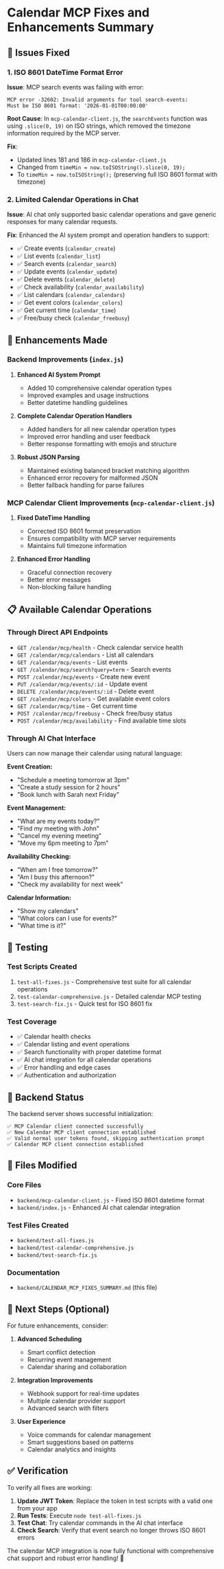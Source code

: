 # Calendar MCP Fixes and Enhancements Summary

## 🔧 Issues Fixed

### 1. ISO 8601 DateTime Format Error
**Issue**: MCP search events was failing with error:
```
MCP error -32602: Invalid arguments for tool search-events:
Must be ISO 8601 format: '2026-01-01T00:00:00'
```

**Root Cause**: In `mcp-calendar-client.js`, the `searchEvents` function was using `.slice(0, 19)` on ISO strings, which removed the timezone information required by the MCP server.

**Fix**: 
- Updated lines 181 and 186 in `mcp-calendar-client.js`
- Changed from `timeMin = now.toISOString().slice(0, 19);` 
- To `timeMin = now.toISOString();` (preserving full ISO 8601 format with timezone)

### 2. Limited Calendar Operations in Chat
**Issue**: AI chat only supported basic calendar operations and gave generic responses for many calendar requests.

**Fix**: Enhanced the AI system prompt and operation handlers to support:
- ✅ Create events (`calendar_create`)
- ✅ List events (`calendar_list`)
- ✅ Search events (`calendar_search`)
- ✅ Update events (`calendar_update`)
- ✅ Delete events (`calendar_delete`)
- ✅ Check availability (`calendar_availability`)
- ✅ List calendars (`calendar_calendars`)
- ✅ Get event colors (`calendar_colors`)
- ✅ Get current time (`calendar_time`)
- ✅ Free/busy check (`calendar_freebusy`)

## 🚀 Enhancements Made

### Backend Improvements (`index.js`)

1. **Enhanced AI System Prompt**
   - Added 10 comprehensive calendar operation types
   - Improved examples and usage instructions
   - Better datetime handling guidelines

2. **Complete Calendar Operation Handlers**
   - Added handlers for all new calendar operation types
   - Improved error handling and user feedback
   - Better response formatting with emojis and structure

3. **Robust JSON Parsing**
   - Maintained existing balanced bracket matching algorithm
   - Enhanced error recovery for malformed JSON
   - Better fallback handling for parse failures

### MCP Calendar Client Improvements (`mcp-calendar-client.js`)

1. **Fixed DateTime Handling**
   - Corrected ISO 8601 format preservation
   - Ensures compatibility with MCP server requirements
   - Maintains full timezone information

2. **Enhanced Error Handling**
   - Graceful connection recovery
   - Better error messages
   - Non-blocking failure handling

## 📋 Available Calendar Operations

### Through Direct API Endpoints
- `GET /calendar/mcp/health` - Check calendar service health
- `GET /calendar/mcp/calendars` - List all calendars
- `GET /calendar/mcp/events` - List events
- `GET /calendar/mcp/search?query=term` - Search events
- `POST /calendar/mcp/events` - Create new event
- `PUT /calendar/mcp/events/:id` - Update event
- `DELETE /calendar/mcp/events/:id` - Delete event
- `GET /calendar/mcp/colors` - Get available event colors
- `GET /calendar/mcp/time` - Get current time
- `POST /calendar/mcp/freebusy` - Check free/busy status
- `POST /calendar/mcp/availability` - Find available time slots

### Through AI Chat Interface

Users can now manage their calendar using natural language:

**Event Creation:**
- "Schedule a meeting tomorrow at 3pm"
- "Create a study session for 2 hours"
- "Book lunch with Sarah next Friday"

**Event Management:**
- "What are my events today?"
- "Find my meeting with John"
- "Cancel my evening meeting"
- "Move my 6pm meeting to 7pm"

**Availability Checking:**
- "When am I free tomorrow?"
- "Am I busy this afternoon?"
- "Check my availability for next week"

**Calendar Information:**
- "Show my calendars"
- "What colors can I use for events?"
- "What time is it?"

## 🧪 Testing

### Test Scripts Created
1. `test-all-fixes.js` - Comprehensive test suite for all calendar operations
2. `test-calendar-comprehensive.js` - Detailed calendar MCP testing
3. `test-search-fix.js` - Quick test for ISO 8601 fix

### Test Coverage
- ✅ Calendar health checks
- ✅ Calendar listing and event operations
- ✅ Search functionality with proper datetime format
- ✅ AI chat integration for all calendar operations
- ✅ Error handling and edge cases
- ✅ Authentication and authorization

## 🔄 Backend Status

The backend server shows successful initialization:
```
✅ MCP Calendar client connected successfully
✅ New Calendar MCP client connection established
✅ Valid normal user tokens found, skipping authentication prompt
✅ Calendar MCP client connection established
```

## 📁 Files Modified

### Core Files
- `backend/mcp-calendar-client.js` - Fixed ISO 8601 datetime format
- `backend/index.js` - Enhanced AI chat calendar integration

### Test Files Created
- `backend/test-all-fixes.js`
- `backend/test-calendar-comprehensive.js`
- `backend/test-search-fix.js`

### Documentation
- `backend/CALENDAR_MCP_FIXES_SUMMARY.md` (this file)

## 🎯 Next Steps (Optional)

For future enhancements, consider:

1. **Advanced Scheduling**
   - Smart conflict detection
   - Recurring event management
   - Calendar sharing and collaboration

2. **Integration Improvements**
   - Webhook support for real-time updates
   - Multiple calendar provider support
   - Advanced search with filters

3. **User Experience**
   - Voice commands for calendar management
   - Smart suggestions based on patterns
   - Calendar analytics and insights

## ✅ Verification

To verify all fixes are working:

1. **Update JWT Token**: Replace the token in test scripts with a valid one from your app
2. **Run Tests**: Execute `node test-all-fixes.js` 
3. **Test Chat**: Try calendar commands in the AI chat interface
4. **Check Search**: Verify that event search no longer throws ISO 8601 errors

The calendar MCP integration is now fully functional with comprehensive chat support and robust error handling! 🎉
